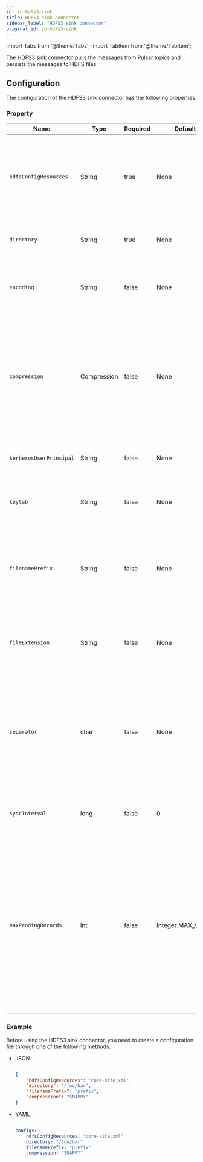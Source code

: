 ```yaml
---
id: io-hdfs3-sink
title: HDFS3 sink connector
sidebar_label: "HDFS3 sink connector"
original_id: io-hdfs3-sink
---
```


import Tabs from '@theme/Tabs';
import TabItem from '@theme/TabItem';


The HDFS3 sink connector pulls the messages from Pulsar topics 
and persists the messages to HDFS files.

## Configuration

The configuration of the HDFS3 sink connector has the following properties.

### Property

| Name | Type|Required | Default | Description 
|------|----------|----------|---------|-------------|
| `hdfsConfigResources` | String|true| None | A file or a comma-separated list containing the Hadoop file system configuration.<br /><br />**Example**<br />'core-site.xml'<br />'hdfs-site.xml' |
| `directory` | String | true | None|The HDFS directory where files read from or written to. |
| `encoding` | String |false |None |The character encoding for the files.<br /><br />**Example**<br />UTF-8<br />ASCII |
| `compression` | Compression |false |None |The compression code used to compress or de-compress the files on HDFS. <br /><br />Below are the available options:<br /><li>BZIP2<br /></li><li>DEFLATE<br /></li><li>GZIP<br /></li><li>LZ4<br /></li><li>SNAPPY</li>|
| `kerberosUserPrincipal` |String| false| None|The principal account of Kerberos user used for authentication. |
| `keytab` | String|false|None| The full pathname of the Kerberos keytab file used for authentication. |
| `filenamePrefix` |String| false |None |The prefix of the files created inside the HDFS directory.<br /><br />**Example**<br /> The value of topicA result in files named topicA-. |
| `fileExtension` | String| false | None| The extension added to the files written to HDFS.<br /><br />**Example**<br />'.txt'<br /> '.seq' |
| `separator` | char|false |None |The character used to separate records in a text file. <br /><br />If no value is provided, the contents from all records are concatenated together in one continuous byte array. |
| `syncInterval` | long| false |0| The interval between calls to flush data to HDFS disk in milliseconds. |
| `maxPendingRecords` |int| false|Integer.MAX_VALUE |  The maximum number of records that hold in memory before acking. <br /><br />Setting this property to 1 makes every record send to disk before the record is acked.<br /><br />Setting this property to a higher value allows buffering records before flushing them to disk. 

### Example

Before using the HDFS3 sink connector, you need to create a configuration file through one of the following methods.

* JSON 

    ```json

    {
        "hdfsConfigResources": "core-site.xml",
        "directory": "/foo/bar",
        "filenamePrefix": "prefix",
        "compression": "SNAPPY"
    }

    ```

* YAML

    ```yaml

    configs:
        hdfsConfigResources: "core-site.xml"
        directory: "/foo/bar"
        filenamePrefix: "prefix"
        compression: "SNAPPY"

    ```

